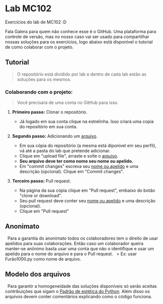 # Lab MC102

Exercícios do lab de MC102 :D

Fala Galera para quem não conhece esse é o GitHub. Uma plataforma para controle de versão, mas no nosso caso vai ser usado para compartilhar nossas soluções para os exercícios, logo abaixo está disponível o tutorial de como colaborar com o projeto.

 ## Tutorial
   > O repositório está dividido por lab e dentro de cada lab estão as soluções para os mesmos.
 
  ### Colaborando com o projeto:
   > Você precisará de uma conta no GitHub para isso.
   1. **Primeiro passo:** Clonar o repositório.
      * Já logado em sua conta  clique na estrelinha. Isso criará uma copia do repositório em sua conta.
	 
   2. **Segundo passo:** Adicionando um [arquivo](#modelo-dos-arquivos).
      * Em sua cópia do repositório (a mesma está diponivel em seu perfil), vá até a pasta do lab que pretende adicionar.
      * Clique em "upload file", arraste e solte o [arquivo](#modelo-dos-arquivos).
      * **Seu arquivo deve ter como nome seu nome ou apelido.**
      * Em "commit changes" escreva seu [nome ou apelido](#anonimato) e uma descrição (opcional). Clique em "Commit changes".
   3. **Terceiro passo:** Pull request.
      * Na página da sua cópia clique em "Pull request", embaixo do botão "clone or download".	 
      * Seu pull request deve conter seu [nome ou apelido](#anonimato) e uma descrição (opcional).	 
      * Clique em "Pull request"
 ## Anonimato
   Para a garantia do anonimato todos os colaboradores tem o direito de usar apelidos para suas colaborações. Então caso um colaborador queira manter-se anônimo basta usar uma conta que não o identifique e usar um apelido para o nome do arquivo e para o Pull request.
   > Ex: usar Furâo1000.py como nome de arquivo.
 ## Modelo dos arquivos
   Para garantir a homogeneidade das soluções disponíveis só serâo aceitas contribuições que sigam o [Padrâo de estética do Python](https://www.python.org/dev/peps/pep-0008/). Além disso os arquivos devem conter comentários explicando como o código funciona.